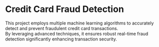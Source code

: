 # Credit Card Fraud Detection
This project employs multiple machine learning algorithms to accurately detect and prevent fraudulent credit card transactions.<br> By leveraging advanced techniques, it ensures robust real-time fraud detection significantly enhancing transaction security.
